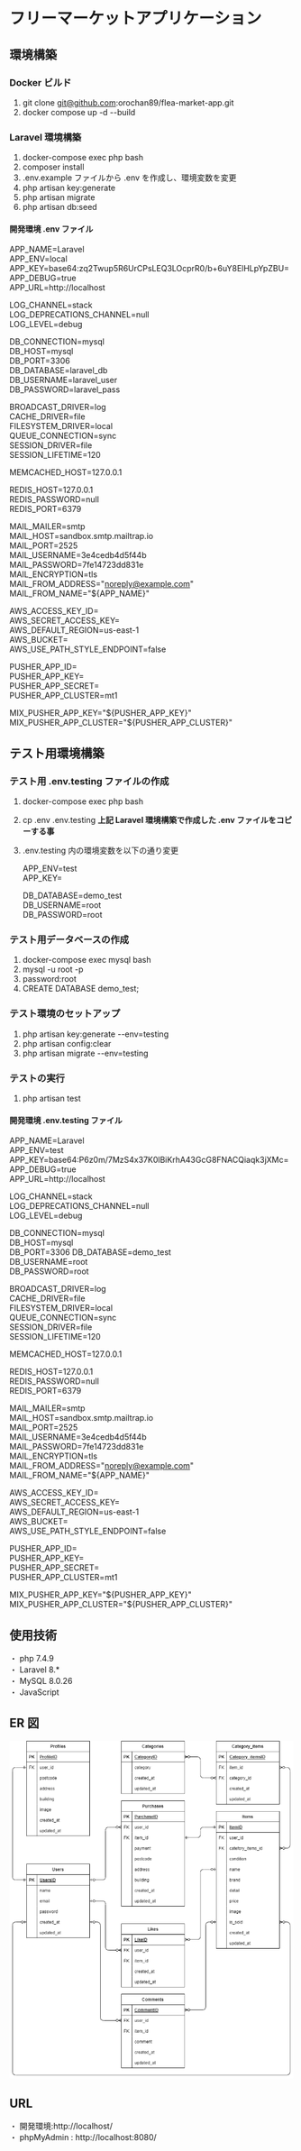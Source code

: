 # フリーマーケットアプリケーション

## 環境構築

### Docker ビルド

1. git clone git@github.com:orochan89/flea-market-app.git
2. docker compose up -d --build

### Laravel 環境構築

1. docker-compose exec php bash
2. composer install
3. .env.example ファイルから .env を作成し、環境変数を変更
4. php artisan key:generate
5. php artisan migrate
6. php artisan db:seed

#### 開発環境 .env ファイル

APP_NAME=Laravel  
APP_ENV=local  
APP_KEY=base64:zq2Twup5R6UrCPsLEQ3LOcprR0/b+6uY8ElHLpYpZBU=  
APP_DEBUG=true  
APP_URL=http://localhost

LOG_CHANNEL=stack  
LOG_DEPRECATIONS_CHANNEL=null  
LOG_LEVEL=debug

DB_CONNECTION=mysql  
DB_HOST=mysql  
DB_PORT=3306  
DB_DATABASE=laravel_db  
DB_USERNAME=laravel_user  
DB_PASSWORD=laravel_pass

BROADCAST_DRIVER=log  
CACHE_DRIVER=file  
FILESYSTEM_DRIVER=local  
QUEUE_CONNECTION=sync  
SESSION_DRIVER=file  
SESSION_LIFETIME=120

MEMCACHED_HOST=127.0.0.1

REDIS_HOST=127.0.0.1  
REDIS_PASSWORD=null  
REDIS_PORT=6379

MAIL_MAILER=smtp  
MAIL_HOST=sandbox.smtp.mailtrap.io  
MAIL_PORT=2525  
MAIL_USERNAME=3e4cedb4d5f44b  
MAIL_PASSWORD=7fe14723dd831e  
MAIL_ENCRYPTION=tls  
MAIL_FROM_ADDRESS="noreply@example.com"  
MAIL_FROM_NAME="${APP_NAME}"

AWS_ACCESS_KEY_ID=  
AWS_SECRET_ACCESS_KEY=  
AWS_DEFAULT_REGION=us-east-1  
AWS_BUCKET=  
AWS_USE_PATH_STYLE_ENDPOINT=false

PUSHER_APP_ID=  
PUSHER_APP_KEY=  
PUSHER_APP_SECRET=  
PUSHER_APP_CLUSTER=mt1

MIX_PUSHER_APP_KEY="${PUSHER_APP_KEY}"  
MIX_PUSHER_APP_CLUSTER="${PUSHER_APP_CLUSTER}"

## テスト用環境構築

### テスト用 .env.testing ファイルの作成

1. docker-compose exec php bash
2. cp .env .env.testing **上記 Laravel 環境構築で作成した .env ファイルをコピーする事**
3. .env.testing 内の環境変数を以下の通り変更

   APP_ENV=test  
   APP_KEY=

   DB_DATABASE=demo_test  
    DB_USERNAME=root  
    DB_PASSWORD=root

### テスト用データベースの作成

1. docker-compose exec mysql bash
2. mysql -u root -p
3. password:root
4. CREATE DATABASE demo_test;

### テスト環境のセットアップ

1. php artisan key:generate --env=testing
2. php artisan config:clear
3. php artisan migrate --env=testing

### テストの実行

1. php artisan test

#### 開発環境 .env.testing ファイル

APP_NAME=Laravel  
APP_ENV=test  
APP_KEY=base64:P6z0m/7MzS4x37K0lBiKrhA43GcG8FNACQiaqk3jXMc=  
APP_DEBUG=true  
APP_URL=http://localhost

LOG_CHANNEL=stack  
LOG_DEPRECATIONS_CHANNEL=null  
LOG_LEVEL=debug

DB_CONNECTION=mysql  
DB_HOST=mysql  
DB_PORT=3306
DB_DATABASE=demo_test  
DB_USERNAME=root  
DB_PASSWORD=root

BROADCAST_DRIVER=log  
CACHE_DRIVER=file  
FILESYSTEM_DRIVER=local  
QUEUE_CONNECTION=sync  
SESSION_DRIVER=file  
SESSION_LIFETIME=120

MEMCACHED_HOST=127.0.0.1

REDIS_HOST=127.0.0.1  
REDIS_PASSWORD=null  
REDIS_PORT=6379

MAIL_MAILER=smtp  
MAIL_HOST=sandbox.smtp.mailtrap.io  
MAIL_PORT=2525  
MAIL_USERNAME=3e4cedb4d5f44b  
MAIL_PASSWORD=7fe14723dd831e  
MAIL_ENCRYPTION=tls  
MAIL_FROM_ADDRESS="noreply@example.com"  
MAIL_FROM_NAME="${APP_NAME}"

AWS_ACCESS_KEY_ID=  
AWS_SECRET_ACCESS_KEY=  
AWS_DEFAULT_REGION=us-east-1  
AWS_BUCKET=  
AWS_USE_PATH_STYLE_ENDPOINT=false

PUSHER_APP_ID=  
PUSHER_APP_KEY=  
PUSHER_APP_SECRET=  
PUSHER_APP_CLUSTER=mt1

MIX_PUSHER_APP_KEY="${PUSHER_APP_KEY}"  
MIX_PUSHER_APP_CLUSTER="${PUSHER_APP_CLUSTER}"

## 使用技術

・ php 7.4.9  
・ Laravel 8.\*  
・ MySQL 8.0.26  
・ JavaScript

## ER 図

![ER図](ER.drawio.png)

## URL

・ 開発環境:http://localhost/  
・ phpMyAdmin : http://localhost:8080/
